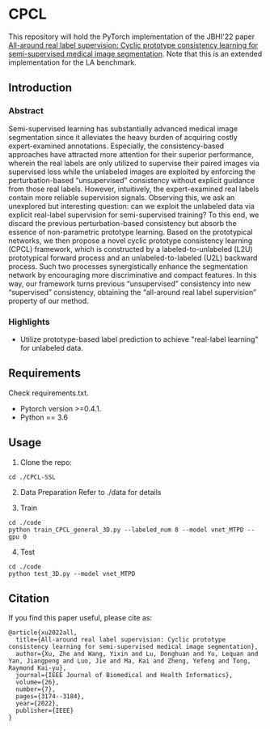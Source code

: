 # CPCL
This repository will hold the PyTorch implementation of the JBHI'22 paper [All-around real label supervision: Cyclic prototype consistency learning for semi-supervised medical image segmentation](https://ieeexplore.ieee.org/abstract/document/9741294). Note that this is an extended implementation for the LA benchmark.

## Introduction
### Abstract
Semi-supervised learning has substantially advanced medical image segmentation since it alleviates the heavy burden of acquiring costly expert-examined annotations. Especially, the consistency-based approaches have attracted more attention for their superior performance, wherein the real labels are only utilized to supervise their paired images via supervised loss while the unlabeled images are exploited by enforcing the perturbation-based “unsupervised” consistency without explicit guidance from those real labels. However, intuitively, the expert-examined real labels contain more reliable supervision signals. Observing this, we ask an unexplored but interesting question: can we exploit the unlabeled data via explicit real-label supervision for semi-supervised training? To this end, we discard the previous perturbation-based consistency but absorb the essence of non-parametric prototype learning. Based on the prototypical networks, we then propose a novel cyclic prototype consistency learning (CPCL) framework, which is constructed by a labeled-to-unlabeled (L2U) prototypical forward process and an unlabeled-to-labeled (U2L) backward process. Such two processes synergistically enhance the segmentation network by encouraging more discriminative and compact features. In this way, our framework turns previous “unsupervised” consistency into new “supervised” consistency, obtaining the “all-around real label supervision” property of our method. 

### Highlights
- Utilize prototype-based label prediction to achieve "real-label learning" for unlabeled data.


## Requirements
Check requirements.txt.
* Pytorch version >=0.4.1.
* Python == 3.6 

## Usage

1. Clone the repo:
```
cd ./CPCL-SSL
```

2. Data Preparation
Refer to ./data for details


3. Train
```
cd ./code
python train_CPCL_general_3D.py --labeled_num 8 --model vnet_MTPD --gpu 0 
```

4. Test 
```
cd ./code
python test_3D.py --model vnet_MTPD
```


## Citation

If you find this paper useful, please cite as:
```
@article{xu2022all,
  title={All-around real label supervision: Cyclic prototype consistency learning for semi-supervised medical image segmentation},
  author={Xu, Zhe and Wang, Yixin and Lu, Donghuan and Yu, Lequan and Yan, Jiangpeng and Luo, Jie and Ma, Kai and Zheng, Yefeng and Tong, Raymond Kai-yu},
  journal={IEEE Journal of Biomedical and Health Informatics},
  volume={26},
  number={7},
  pages={3174--3184},
  year={2022},
  publisher={IEEE}
}
```

